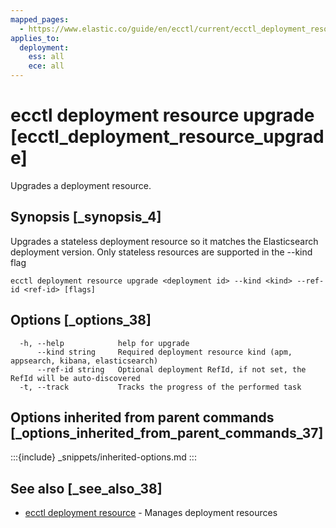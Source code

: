 ```yaml
---
mapped_pages:
  - https://www.elastic.co/guide/en/ecctl/current/ecctl_deployment_resource_upgrade.html
applies_to:
  deployment:
    ess: all
    ece: all
---
```


# ecctl deployment resource upgrade [ecctl_deployment_resource_upgrade]

Upgrades a deployment resource.


## Synopsis [_synopsis_4]

Upgrades a stateless deployment resource so it matches the Elasticsearch deployment version. Only stateless resources are supported in the --kind flag

```
ecctl deployment resource upgrade <deployment id> --kind <kind> --ref-id <ref-id> [flags]
```


## Options [_options_38]

```
  -h, --help            help for upgrade
      --kind string     Required deployment resource kind (apm, appsearch, kibana, elasticsearch)
      --ref-id string   Optional deployment RefId, if not set, the RefId will be auto-discovered
  -t, --track           Tracks the progress of the performed task
```


## Options inherited from parent commands [_options_inherited_from_parent_commands_37]

:::{include} _snippets/inherited-options.md
:::


## See also [_see_also_38]

* [ecctl deployment resource](/reference/ecctl_deployment_resource.md)	 - Manages deployment resources

